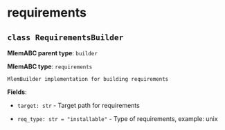 # requirements

## `class RequirementsBuilder`

**MlemABC parent type**: `builder`

**MlemABC type**: `requirements`

    MlemBuilder implementation for building requirements

**Fields**:

- `target: str` - Target path for requirements

- `req_type: str = "installable"` - Type of requirements, example: unix
